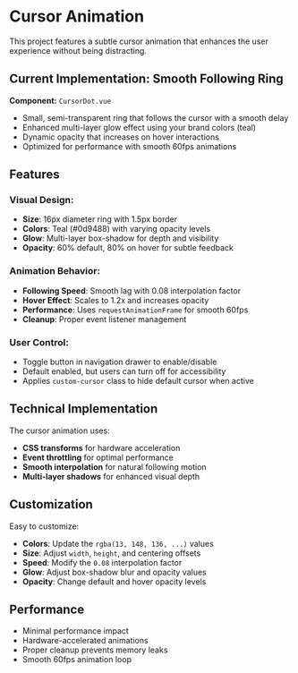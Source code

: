 # Cursor Animation

This project features a subtle cursor animation that enhances the user experience without being distracting.

## Current Implementation: Smooth Following Ring

**Component:** `CursorDot.vue`
- Small, semi-transparent ring that follows the cursor with a smooth delay
- Enhanced multi-layer glow effect using your brand colors (teal)
- Dynamic opacity that increases on hover interactions
- Optimized for performance with smooth 60fps animations

## Features

### **Visual Design:**
- **Size**: 16px diameter ring with 1.5px border
- **Colors**: Teal (#0d9488) with varying opacity levels
- **Glow**: Multi-layer box-shadow for depth and visibility
- **Opacity**: 60% default, 80% on hover for subtle feedback

### **Animation Behavior:**
- **Following Speed**: Smooth lag with 0.08 interpolation factor
- **Hover Effect**: Scales to 1.2x and increases opacity
- **Performance**: Uses `requestAnimationFrame` for smooth 60fps
- **Cleanup**: Proper event listener management

### **User Control:**
- Toggle button in navigation drawer to enable/disable
- Default enabled, but users can turn off for accessibility
- Applies `custom-cursor` class to hide default cursor when active

## Technical Implementation

The cursor animation uses:
- **CSS transforms** for hardware acceleration
- **Event throttling** for optimal performance  
- **Smooth interpolation** for natural following motion
- **Multi-layer shadows** for enhanced visual depth

## Customization

Easy to customize:
- **Colors**: Update the `rgba(13, 148, 136, ...)` values
- **Size**: Adjust `width`, `height`, and centering offsets
- **Speed**: Modify the `0.08` interpolation factor
- **Glow**: Adjust box-shadow blur and opacity values
- **Opacity**: Change default and hover opacity levels

## Performance

- Minimal performance impact
- Hardware-accelerated animations
- Proper cleanup prevents memory leaks
- Smooth 60fps animation loop 